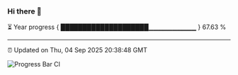 ### Hi there 👋

⏳ Year progress { ████████████████████▁▁▁▁▁▁▁▁▁▁ } 67.63 %

---

⏰ Updated on Thu, 04 Sep 2025 20:38:48 GMT

![Progress Bar CI](https://github.com/IshwaranRudhara/GIT-ACTION/workflows/Progress%20Bar%20CI/badge.svg)
